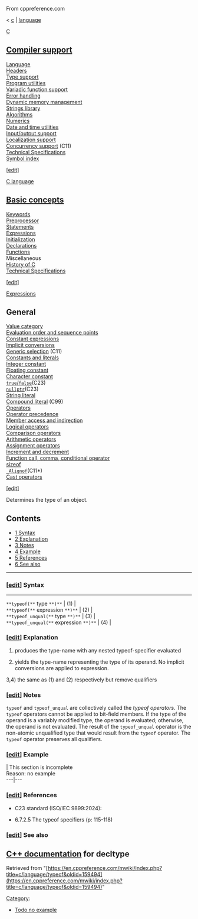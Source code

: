 From cppreference.com

< [c](../../c.html "c")‎ | [language](../language.html "c/language")

[ C](../../c.html "c")

[Compiler support](../compiler_support.html "c/compiler support")  
---  
[Language](../language.html "c/language")  
[Headers](../header.html "c/header")  
[Type support](../types.html "c/types")  
[Program utilities](../program.html "c/program")  
[Variadic function support](../variadic.html "c/variadic")  
[Error handling](../error.html "c/error")  
[Dynamic memory management](../memory.html "c/memory")  
[Strings library](../string.html "c/string")  
[Algorithms](../algorithm.html "c/algorithm")  
[Numerics](../numeric.html "c/numeric")  
[Date and time utilities](../chrono.html "c/chrono")  
[Input/output support](../io.html "c/io")  
[Localization support](../locale.html "c/locale")  
[Concurrency support](../thread.html "c/thread") (C11)  
[Technical Specifications](../experimental.html "c/experimental")  
[Symbol index](../index.html "c/symbol index")  
  
[[edit]](https://en.cppreference.com/mwiki/index.php?title=Template:c/navbar_content&action=edit)

[ C language](../language.html "c/language")

[Basic concepts](basic_concepts.html "c/language/basic concepts")  
---  
[ Keywords](../keyword.html "c/keyword")  
[ Preprocessor](../preprocessor.html "c/preprocessor")  
[ Statements](statements.html "c/language/statements")  
[ Expressions](operators.html "c/language/expressions")  
[ Initialization](initialization.html "c/language/initialization")  
[ Declarations](declarations.html "c/language/declarations")  
[ Functions](functions.html "c/language/functions")  
Miscellaneous  
[ History of C](history.html "c/language/history")  
[Technical Specifications](../experimental.html "c/experimental")  
  
[[edit]](https://en.cppreference.com/mwiki/index.php?title=Template:c/language/navbar_content&action=edit)

[ Expressions](operators.html "c/language/expressions")

General  
---  
[Value category](value_category.html "c/language/value category")  
[Evaluation order and sequence points](eval_order.html "c/language/eval order")  
[Constant expressions](constant_expression.html "c/language/constant expression")  
[Implicit conversions](conversion.html "c/language/conversion")  
[Generic selection](generic.html "c/language/generic") (C11)  
[Constants and literals](operators.html#Constants_and_literals "c/language/expressions")  
[Integer constant](integer_constant.html "c/language/integer constant")  
[Floating constant](floating_constant.html "c/language/floating constant")  
[Character constant](character_constant.html "c/language/character constant")  
[`true`/`false`](bool_constant.html "c/language/bool constant")(C23)  
[`nullptr`](nullptr.html "c/language/nullptr")(C23)  
[String literal](string_literal.html "c/language/string literal")  
[Compound literal](compound_literal.html "c/language/compound literal") (C99)  
[Operators](operators.html#Operators "c/language/expressions")  
[Operator precedence](operator_precedence.html "c/language/operator precedence")  
[Member access and indirection](operator_member_access.html "c/language/operator member access")  
[Logical operators](operator_logical.html "c/language/operator logical")  
[Comparison operators](operator_comparison.html "c/language/operator comparison")  
[Arithmetic operators](operator_arithmetic.html "c/language/operator arithmetic")  
[Assignment operators](operator_assignment.html "c/language/operator assignment")  
[Increment and decrement](operator_incdec.html "c/language/operator incdec")  
[Function call, comma, conditional operator](operator_other.html "c/language/operator other")  
[sizeof](sizeof.html "c/language/sizeof")  
[`_Alignof`](alignof.html "c/language/ Alignof")(C11*)  
[Cast operators](cast.html "c/language/cast")  
  
[[edit]](https://en.cppreference.com/mwiki/index.php?title=Template:c/language/expressions/navbar_content&action=edit)

Determines the type of an object. 

## Contents

  * [1 Syntax](typeof_unqual.html#Syntax)
  * [2 Explanation](typeof_unqual.html#Explanation)
  * [3 Notes](typeof_unqual.html#Notes)
  * [4 Example](typeof_unqual.html#Example)
  * [5 References](typeof_unqual.html#References)
  * [6 See also](typeof_unqual.html#See_also)

  
---  
  
### [[edit](https://en.cppreference.com/mwiki/index.php?title=c/language/typeof&action=edit&section=1 "Edit section: Syntax")] Syntax  
  
---  
`**typeof(**` type `**)**` |  (1)  |   
`**typeof(**` expression `**)**` |  (2)  |   
`**typeof_unqual(**` type `**)**` |  (3)  |   
`**typeof_unqual(**` expression `**)**` |  (4)  |   
  
### [[edit](https://en.cppreference.com/mwiki/index.php?title=c/language/typeof&action=edit&section=2 "Edit section: Explanation")] Explanation

1) produces the type-name with any nested typeof-specifier evaluated 

2) yields the type-name representing the type of its operand. No implicit conversions are applied to expression.

3,4) the same as (1) and (2) respectively but remove qualifiers

### [[edit](https://en.cppreference.com/mwiki/index.php?title=c/language/typeof&action=edit&section=3 "Edit section: Notes")] Notes

`typeof` and `typeof_unqual` are collectively called the _typeof operators_. The `typeof` operators cannot be applied to bit-field members. If the type of the operand is a variably modified type, the operand is evaluated; otherwise, the operand is not evaluated. The result of the `typeof_unqual` operator is the non-atomic unqualified type that would result from the `typeof` operator. The `typeof` operator preserves all qualifiers. 

### [[edit](https://en.cppreference.com/mwiki/index.php?title=c/language/typeof&action=edit&section=4 "Edit section: Example")] Example

| This section is incomplete  
Reason: no example   
---|---  
  
### [[edit](https://en.cppreference.com/mwiki/index.php?title=c/language/typeof&action=edit&section=5 "Edit section: References")] References

  * C23 standard (ISO/IEC 9899:2024): 



    

  * 6.7.2.5 The typeof specifiers (p: 115-118) 



### [[edit](https://en.cppreference.com/mwiki/index.php?title=c/language/typeof&action=edit&section=6 "Edit section: See also")] See also

[C++ documentation](../../cpp/language/decltype.html "cpp/language/decltype") for decltype  
---  
  
Retrieved from "[https://en.cppreference.com/mwiki/index.php?title=c/language/typeof&oldid=159494](https://en.cppreference.com/mwiki/index.php?title=c/language/typeof&oldid=159494)" 

[Category](https://en.cppreference.com/w/Special:Categories "Special:Categories"): 

  * [Todo no example](../../Category%253ATodo_no_example.html "Category:Todo no example")


